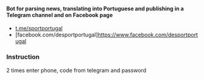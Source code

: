 #### Bot for parsing news, translating into Portuguese and publishing in a Telegram channel and on Facebook page
- [t.me/sportportugal](https://t.me/sportportugal)
- [facebook.com/desportportugal]https://www.facebook.com/desportportugal

### Instruction
2 times enter phone, code from telegram and password
